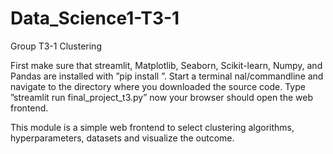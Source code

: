 # Data_Science1-T3-1
Group T3-1 Clustering

First make sure that streamlit, Matplotlib, Seaborn, Scikit-learn, Numpy, and Pandas  are  installed  with  ”pip  install <libraryname>”.   Start  a  terminal
nal/commandline and navigate to the directory where you downloaded the source  code. Type  ”streamlit  run  final_project_t3.py”  now  your  browser should open the web frontend.


This module is a simple web frontend to select clustering algorithms, hyperparameters, datasets and visualize the outcome.
